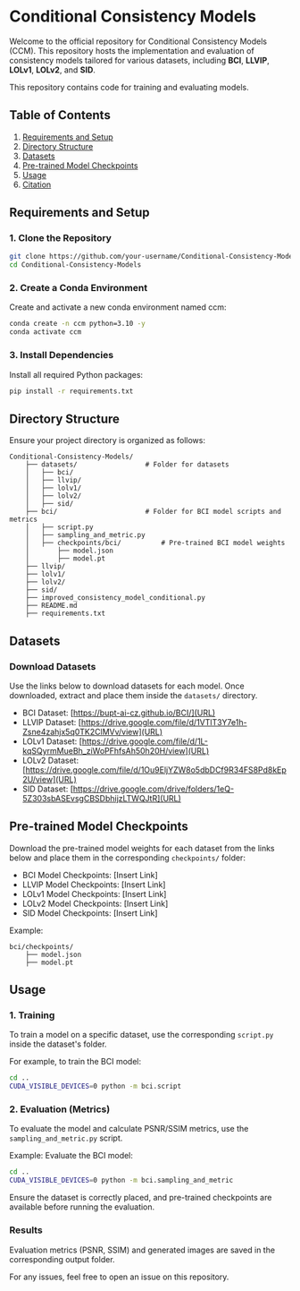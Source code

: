 # Conditional Consistency Models

Welcome to the official repository for Conditional Consistency Models (CCM). This repository hosts the implementation and evaluation of consistency models tailored for various datasets, including **BCI**, **LLVIP**, **LOLv1**, **LOLv2**, and **SID**.

This repository contains code for training and evaluating models.

## Table of Contents

1. [Requirements and Setup](#requirements-and-setup)
2. [Directory Structure](#directory-structure)
3. [Datasets](#datasets)
4. [Pre-trained Model Checkpoints](#pre-trained-model-checkpoints)
5. [Usage](#usage)
6. [Citation](#citation)

## Requirements and Setup

### 1. Clone the Repository
```bash
git clone https://github.com/your-username/Conditional-Consistency-Models.git
cd Conditional-Consistency-Models
```

### 2. Create a Conda Environment
Create and activate a new conda environment named ccm:
```bash
conda create -n ccm python=3.10 -y
conda activate ccm
```

### 3. Install Dependencies
Install all required Python packages:
```bash
pip install -r requirements.txt
```

## Directory Structure

Ensure your project directory is organized as follows:

```
Conditional-Consistency-Models/
    ├── datasets/                 # Folder for datasets
    │   ├── bci/
    │   ├── llvip/
    │   ├── lolv1/
    │   ├── lolv2/
    │   ├── sid/
    ├── bci/                      # Folder for BCI model scripts and metrics
    │   ├── script.py
    │   ├── sampling_and_metric.py
    │   ├── checkpoints/bci/          # Pre-trained BCI model weights
    │       ├── model.json
    │       ├── model.pt
    ├── llvip/                   
    ├── lolv1/
    ├── lolv2/
    ├── sid/
    ├── improved_consistency_model_conditional.py
    ├── README.md
    ├── requirements.txt
```

## Datasets

### Download Datasets

Use the links below to download datasets for each model. Once downloaded, extract and place them inside the `datasets/` directory.

- BCI Dataset: [https://bupt-ai-cz.github.io/BCI/](URL)
- LLVIP Dataset: [https://drive.google.com/file/d/1VTlT3Y7e1h-Zsne4zahjx5q0TK2ClMVv/view](URL)
- LOLv1 Dataset: [https://drive.google.com/file/d/1L-kqSQyrmMueBh_ziWoPFhfsAh50h20H/view](URL)
- LOLv2 Dataset: [https://drive.google.com/file/d/1Ou9EljYZW8o5dbDCf9R34FS8Pd8kEp2U/view](URL)
- SID Dataset: [https://drive.google.com/drive/folders/1eQ-5Z303sbASEvsgCBSDbhijzLTWQJtR](URL)

## Pre-trained Model Checkpoints

Download the pre-trained model weights for each dataset from the links below and place them in the corresponding `checkpoints/` folder:

- BCI Model Checkpoints: [Insert Link]
- LLVIP Model Checkpoints: [Insert Link]
- LOLv1 Model Checkpoints: [Insert Link]
- LOLv2 Model Checkpoints: [Insert Link]
- SID Model Checkpoints: [Insert Link]

Example:
```
bci/checkpoints/
    ├── model.json
    ├── model.pt
```

## Usage

### 1. Training

To train a model on a specific dataset, use the corresponding `script.py` inside the dataset's folder.

For example, to train the BCI model:
```bash
cd ..
CUDA_VISIBLE_DEVICES=0 python -m bci.script
```

### 2. Evaluation (Metrics)

To evaluate the model and calculate PSNR/SSIM metrics, use the `sampling_and_metric.py` script.

Example: Evaluate the BCI model:
```bash
cd ..
CUDA_VISIBLE_DEVICES=0 python -m bci.sampling_and_metric
```

Ensure the dataset is correctly placed, and pre-trained checkpoints are available before running the evaluation.

### Results

Evaluation metrics (PSNR, SSIM) and generated images are saved in the corresponding output folder.

For any issues, feel free to open an issue on this repository.
